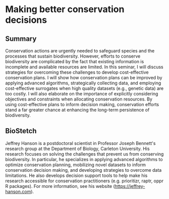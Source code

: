 # Making better conservation decisions

## Summary

Conservation actions are urgently needed to safeguard species and the processes that sustain biodiversity. However, efforts to conserve biodiversity are complicated by the fact that existing information is incomplete and available resources are limited. In this seminar, I will discuss strategies for overcoming these challenges to develop cost-effective conservation plans. I will show how conservation plans can be improved by applying advanced algorithms, strategically collecting data, and employing cost-effective surrogates when high quality datasets (e.g., genetic data) are too costly. I will also elaborate on the importance of explicitly considering objectives and constraints when allocating conservation resources. By using cost-effective plans to inform decision making, conservation efforts stand a far greater chance at enhancing the long-term persistence of biodiversity.

## BioStetch

Jeffrey Hanson is a postdoctoral scientist in Professor Joseph Bennett's research group at the Department of Biology, Carleton University. His research focuses on solving the challenges that prevent us from conserving biodiversity. In particular, he specializes in applying advanced algorithms to optimize conservation planning, mobilizing novel datasets to inform conservation decision making, and developing strategies to overcome data limitations. He also develops decision support tools to help make his research accessible for conservation practitioners (e.g. prioritizr, raptr, oppr R packages). For more information, see his website (https://jeffrey-hanson.com).

